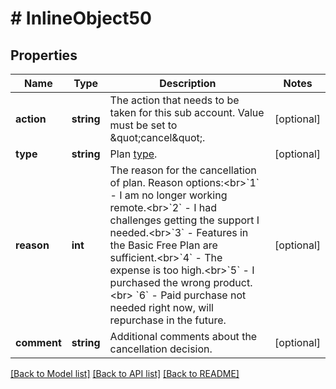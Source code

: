 # # InlineObject50

## Properties

Name | Type | Description | Notes
------------ | ------------- | ------------- | -------------
**action** | **string** | The action that needs to be taken for this sub account. Value must be set to \&quot;cancel\&quot;. | [optional] 
**type** | **string** | Plan [type](https://marketplace.zoom.us/docs/api-reference/other-references/plans). | [optional] 
**reason** | **int** | The reason for the cancellation of plan. Reason options:&lt;br&gt;&#x60;1&#x60; - I am no longer working remote.&lt;br&gt;&#x60;2&#x60; - I had challenges getting the support I needed.&lt;br&gt;&#x60;3&#x60; - Features in the Basic Free Plan are sufficient.&lt;br&gt;&#x60;4&#x60; - The expense is too high.&lt;br&gt;&#x60;5&#x60; - I purchased the wrong product.&lt;br&gt; &#x60;6&#x60; - Paid purchase not needed right now, will repurchase in the future. | [optional] 
**comment** | **string** | Additional comments about the cancellation decision. | [optional] 

[[Back to Model list]](../../README.md#documentation-for-models) [[Back to API list]](../../README.md#documentation-for-api-endpoints) [[Back to README]](../../README.md)


